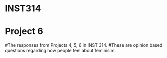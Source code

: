 # INST314
# Project 6

#The responses from Projects 4, 5, 6 in INST 314. 
#These are opinion based questions regarding how people feel about feminisim.
